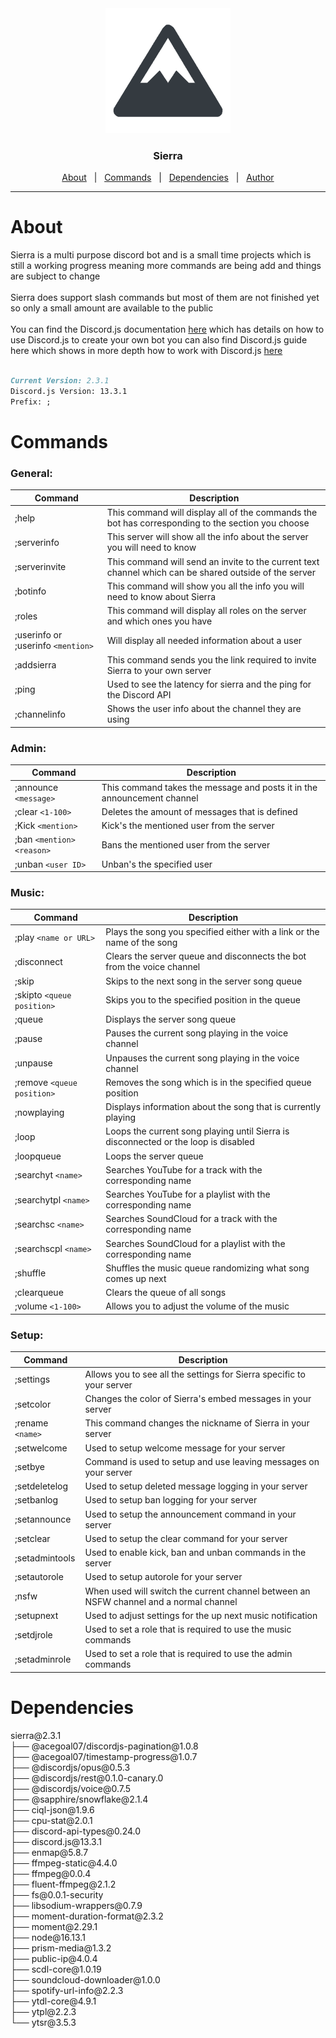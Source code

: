 <div align="center"> 
    <img src='/Resources/Pictures/Sierrapfp.webP' alt="acegoal07" width=200px height=200px/>
</div>
<h3 align="center">Sierra</h3>
<p align="center">
    <a href="#about">About</a> &#xa0; | &#xa0; 
    <a href="#commands">Commands</a> &#xa0; | &#xa0; 
    <a href="#dependencies">Dependencies</a> &#xa0; | &#xa0; 
    <a href="https://github.com/acegoal07" target="_blank">Author</a>
</p>

---

<h1 id="about">About</h1>
Sierra is a multi purpose discord bot and is a small time projects which is still a working progress meaning more commands are being add and things are subject to change
<br><br>
Sierra does support slash commands but most of them are not finished yet so only a small amount are available to the public
<br><br>
You can find the Discord.js documentation <a href="https://discord.js.org/#/docs/main/stable/general/welcome">here</a> which has details on how to use Discord.js to create your own bot you can also find Discord.js guide here which shows in more depth how to work with Discord.js <a href="https://discordjs.guide/#before-you-begin">here</a>
<br><br>

```md
Current Version: 2.3.1
Discord.js Version: 13.3.1
Prefix: ;
```
<h1 id="commands">Commands</h1>
<h3>General:</h3>

|Command|Description|
|-------|-----------|
;help|This command will display all of the commands the bot has corresponding to the section you choose
;serverinfo|This server will show all the info about the server you will need to know|   
;serverinvite|This command will send an invite to the current text channel which can be shared outside of the server
;botinfo|This command will show you all the info you will need to know about Sierra
;roles|This command will display all roles on the server and which ones you have
;userinfo or ;userinfo ```<mention>```|Will display all needed information about a user
;addsierra|This command sends you the link required to invite Sierra to your own server
;ping|Used to see the latency for sierra and the ping for the Discord API
;channelinfo|Shows the user info about the channel they are using
<h3>Admin:</h3>

|Command|Description|
|-------|-----------|
;announce ```<message>```|This command takes the message and posts it in the announcement channel
;clear ```<1-100>```|Deletes the amount of messages that is defined
;Kick ```<mention>```|Kick's the mentioned user from the server
;ban ```<mention>``` ```<reason>```|Bans the mentioned user from the server
;unban ```<user ID>```|Unban's the specified user
<h3>Music:</h3>

|Command|Description|
|-------|-----------|
;play ```<name or URL>```|Plays the song you specified either with a link or the name of the song
;disconnect|Clears the server queue and disconnects the bot from the voice channel
;skip|Skips to the next song in the server song queue
;skipto ```<queue position>```|Skips you to the specified position in the queue
;queue|Displays the server song queue
;pause|Pauses the current song playing in the voice channel
;unpause|Unpauses the current song playing in the voice channel
;remove ```<queue position>```|Removes the song which is in the specified queue position
;nowplaying|Displays information about the song that is currently playing
;loop|Loops the current song playing until Sierra is disconnected or the loop is disabled
;loopqueue|Loops the server queue
;searchyt ```<name>```|Searches YouTube for a track with the corresponding name
;searchytpl ```<name>```|Searches YouTube for a playlist with the corresponding name
;searchsc ```<name>```|Searches SoundCloud for a track with the corresponding name
;searchscpl ```<name>```|Searches SoundCloud for a playlist with the corresponding name
;shuffle|Shuffles the music queue randomizing what song comes up next
;clearqueue|Clears the queue of all songs
;volume ```<1-100>```|Allows you to adjust the volume of the music
<h3>Setup:</h3>

|Command|Description|
|-------|-----------|
;settings|Allows you to see all the settings for Sierra specific to your server
;setcolor|Changes the color of Sierra's embed messages in your server
;rename ```<name>```|This command changes the nickname of Sierra in your server
;setwelcome|Used to setup welcome message for your server
;setbye|Command is used to setup and use leaving messages on your server
;setdeletelog|Used to setup deleted message logging in your server
;setbanlog|Used to setup ban logging for your server
;setannounce|Used to setup the announcement command in your server
;setclear|Used to setup the clear command for your server
;setadmintools|Used to enable kick, ban and unban commands in the server
;setautorole|Used to setup autorole for your server
;nsfw|When used will switch the current channel between an NSFW channel and a normal channel
;setupnext|Used to adjust settings for the up next music notification
;setdjrole|Used to set a role that is required to use the music commands
;setadminrole|Used to set a role that is required to use the admin commands

<h1 id="dependencies">Dependencies</h1>
sierra@2.3.1<br>
├── @acegoal07/discordjs-pagination@1.0.8<br>
├── @acegoal07/timestamp-progress@1.0.7<br>
├── @discordjs/opus@0.5.3<br>
├── @discordjs/rest@0.1.0-canary.0<br>
├── @discordjs/voice@0.7.5<br>
├── @sapphire/snowflake@2.1.4<br>
├── ciql-json@1.9.6<br>
├── cpu-stat@2.0.1<br>
├── discord-api-types@0.24.0<br>
├── discord.js@13.3.1<br>
├── enmap@5.8.7<br>
├── ffmpeg-static@4.4.0<br>
├── ffmpeg@0.0.4<br>
├── fluent-ffmpeg@2.1.2<br>
├── fs@0.0.1-security<br>
├── libsodium-wrappers@0.7.9<br>
├── moment-duration-format@2.3.2<br>
├── moment@2.29.1<br>
├── node@16.13.1<br>
├── prism-media@1.3.2<br>
├── public-ip@4.0.4<br>
├── scdl-core@1.0.19<br>
├── soundcloud-downloader@1.0.0<br>
├── spotify-url-info@2.2.3<br>
├── ytdl-core@4.9.1<br>
├── ytpl@2.2.3<br>
└── ytsr@3.5.3<br>